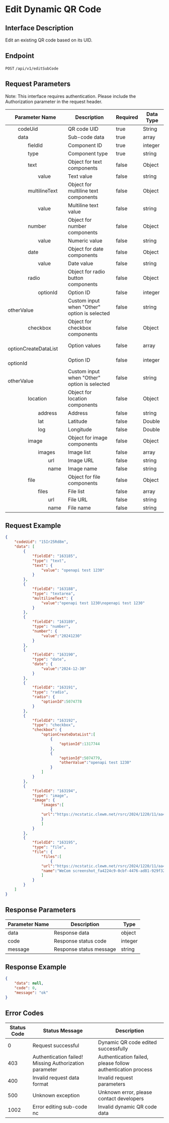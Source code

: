 # Edit Dynamic QR Code

## Interface Description

Edit an existing QR code based on its UID.

## Endpoint

`POST` `/api/v1/editSubCode`

## Request Parameters

Note: This interface requires authentication. Please include the Authorization parameter in the request header.

| Parameter Name | Description | Required | Data Type |
|----------------|-------------|----------|-----------|
| &emsp;&emsp;codeUid | QR code UID | true | String |
| &emsp;&emsp;data | Sub-code data | true | array |
| &emsp;&emsp;&emsp;&emsp;fieldId | Component ID | true | integer |
| &emsp;&emsp;&emsp;&emsp;type | Component type | true | string |
| &emsp;&emsp;&emsp;&emsp;text | Object for text components | false | Object |
| &emsp;&emsp;&emsp;&emsp;&emsp;&emsp;value | Text value | false | string |
| &emsp;&emsp;&emsp;&emsp;multilineText | Object for multiline text components | false | Object |
| &emsp;&emsp;&emsp;&emsp;&emsp;&emsp;value | Multiline text value | false | string |
| &emsp;&emsp;&emsp;&emsp;number | Object for number components | false | Object |
| &emsp;&emsp;&emsp;&emsp;&emsp;&emsp;value | Numeric value | false | string |
| &emsp;&emsp;&emsp;&emsp;date | Object for date components | false | Object |
| &emsp;&emsp;&emsp;&emsp;&emsp;&emsp;value | Date value | false | string |
| &emsp;&emsp;&emsp;&emsp;radio | Object for radio button components | false | Object |
| &emsp;&emsp;&emsp;&emsp;&emsp;&emsp;optionId | Option ID | false | integer |
| &emsp;&emsp;&emsp;&emsp;&emsp;&emsp;otherValue | Custom input when "Other" option is selected | false | string |
| &emsp;&emsp;&emsp;&emsp;checkbox | Object for checkbox components | false | Object |
| &emsp;&emsp;&emsp;&emsp;&emsp;&emsp;optionCreateDataList | Option values | false | array |
| &emsp;&emsp;&emsp;&emsp;&emsp;&emsp;&emsp;&emsp;optionId | Option ID | false | integer |
| &emsp;&emsp;&emsp;&emsp;&emsp;&emsp;&emsp;&emsp;otherValue | Custom input when "Other" option is selected | false | string |
| &emsp;&emsp;&emsp;&emsp;location | Object for location components | false | Object |
| &emsp;&emsp;&emsp;&emsp;&emsp;&emsp;address | Address | false | string |
| &emsp;&emsp;&emsp;&emsp;&emsp;&emsp;lat | Latitude | false | Double |
| &emsp;&emsp;&emsp;&emsp;&emsp;&emsp;log | Longitude | false | Double |
| &emsp;&emsp;&emsp;&emsp;image | Object for image components | false | Object |
| &emsp;&emsp;&emsp;&emsp;&emsp;&emsp;images | Image list | false | array |
| &emsp;&emsp;&emsp;&emsp;&emsp;&emsp;&emsp;&emsp;url | Image URL | false | string |
| &emsp;&emsp;&emsp;&emsp;&emsp;&emsp;&emsp;&emsp;name | Image name | false | string |
| &emsp;&emsp;&emsp;&emsp;file | Object for file components | false | Object |
| &emsp;&emsp;&emsp;&emsp;&emsp;&emsp;files | File list | false | array |
| &emsp;&emsp;&emsp;&emsp;&emsp;&emsp;&emsp;&emsp;url | File URL | false | string |
| &emsp;&emsp;&emsp;&emsp;&emsp;&emsp;&emsp;&emsp;name | File name | false | string |

## Request Example

```json
{
    "codeUid": "15Ir25Rd8m",
    "data": [
        {
            "fieldId": "163185",
            "type": "text",
            "text": {
                "value": "openapi test 1230"
            }
        },
        {
            "fieldId": "163188",
            "type": "textarea",
            "multilineText": {
                "value":"openapi test 1230\nopenapi test 1230"
            }
        },
        {
            "fieldId": "163189",
            "type": "number",
            "number": {
                "value":"20241230"
            }
        },
        {
            "fieldId": "163190",
            "type": "date",
            "date": {
                "value":"2024-12-30"
            }
        },
        {
            "fieldId": "163191",
            "type": "radio",
            "radio": {
                "optionId":5074778
            }
        },
        {
            "fieldId": "163192",
            "type": "checkbox",
            "checkbox": {
                "optionCreateDataList":[
                    {
                        "optionId":1317744
                    },
                    {
                        "optionId":5074779,
                        "otherValue":"openapi test 1230"
                    }
                ]
            }
        },
        {
            "fieldId": "163194",
            "type": "image",
            "image": {
                "images":[
                    {
                "url":"https://ncstatic.clewm.net/rsrc/2024/1220/11/aa41c8b612eafeac06ed90ae0ce53092.png"
                }
                ]
            }
        },
        {
            "fieldId": "163195",
            "type": "file",
            "file": {
                "files":[
                    {
                "url":"https://ncstatic.clewm.net/rsrc/2024/1220/11/aa41c8b612eafeac06ed90ae0ce53092.png",
                "name":"WeCom screenshot_fa4224c9-0cbf-4476-ad81-929f321db2dd.png"}
                ]
            }
        }
    ]
}
```

## Response Parameters

| Parameter Name | Description | Type |
|----------------|-------------|------|
| data | Response data | object |
| code | Response status code | integer |
| message | Response status message | string |

## Response Example

```json
{
    "data": null,
    "code": 0,
    "message": "ok"
}
```

## Error Codes

| Status Code | Status Message | Description |
|-------------|----------------|-------------|
| 0 | Request successful | Dynamic QR code edited successfully |
| 403 | Authentication failed! Missing Authorization parameter | Authentication failed, please follow authentication process |
| 400 | Invalid request data format | Invalid request parameters |
| 500 | Unknown exception | Unknown error, please contact developers |
| 1002 | Error editing sub-code nc | Invalid dynamic QR code data |
